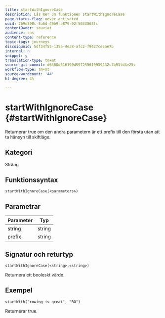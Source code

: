 ```yaml
---
title: startWithIgnoreCase
description: Läs mer om funktionen startWithIgnoreCase
page-status-flag: never-activated
uuid: 269d590c-5a6d-40b9-a879-02f5033863fc
contentOwner: sauviat
audience: rns
content-type: reference
topic-tags: journeys
discoiquuid: 5df34f55-135a-4ea8-afc2-f9427ce5ae7b
internal: n
snippet: y
translation-type: tm+mt
source-git-commit: d6360d616199d597255610959432c7b93fd4e25c
workflow-type: tm+mt
source-wordcount: '44'
ht-degree: 4%

---
```



# startWithIgnoreCase {#startWithIgnoreCase}

Returnerar true om den andra parametern är ett prefix till den första utan att ta hänsyn till skiftläge.

## Kategori

Sträng

## Funktionssyntax

`startWithIgnoreCase(<parameters>)`

## Parametrar

| Parameter | Typ |
|-------------|--------|
| string | string |
| prefix | string |

## Signatur och returtyp

`startWithIgnoreCase(<string>,<string>)`

Returnera ett booleskt värde.

## Exempel

`startWith("rowing is great', "RO")`

Returnerar true.
